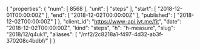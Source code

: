 {
  "properties": {
    "num": [
      8568
    ],
    "unit": [
      "steps"
    ],
    "start": [
      "2018-12-01T00:00:00Z"
    ],
    "end": [
      "2018-12-02T00:00:00Z"
    ],
    "published": [
      "2018-12-02T00:00:00Z"
    ]
  },
  "client_id": "https://www-api.jvt.me/fit",
  "date": "2018-12-02T00:00:00Z",
  "kind": "steps",
  "h": "h-measure",
  "slug": "2018/12/q4uk1",
  "aliases": [
    "/mf2/2c8218a1-f497-4d32-ab3f-370208c4bdbf/"
  ]
}
